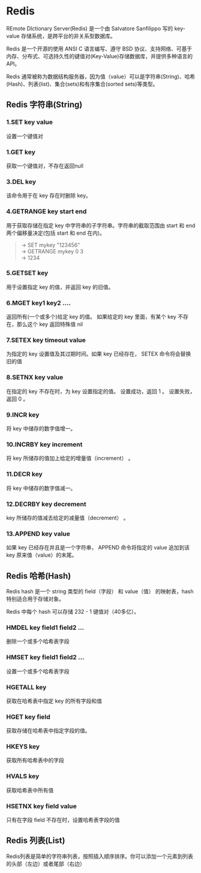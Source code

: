 Redis
======

REmote DIctionary Server(Redis) 是一个由 Salvatore Sanfilippo 写的 key-value 存储系统，是跨平台的非关系型数据库。

Redis 是一个开源的使用 ANSI C 语言编写、遵守 BSD 协议、支持网络、可基于内存、分布式、可选持久性的键值对(Key-Value)存储数据库，并提供多种语言的 API。

Redis 通常被称为数据结构服务器，因为值（value）可以是字符串(String)、哈希(Hash)、列表(list)、集合(sets)和有序集合(sorted sets)等类型。  

## Redis 字符串(String)

### 1.SET key value
设置一个键值对

### 1.GET key
获取一个键值对，不存在返回null

### 3.DEL key
该命令用于在 key 存在时删除 key。

### 4.GETRANGE key start end
用于获取存储在指定 key 中字符串的子字符串。字符串的截取范围由 start 和 end 两个偏移量决定(包括 start 和 end 在内)。
> -> SET mykey "123456"  
> -> GETRANGE mykey 0 3  
> -> 1234  


### 5.GETSET key
用于设置指定 key 的值，并返回 key 的旧值。

### 6.MGET key1 key2 ....
返回所有(一个或多个)给定 key 的值。 如果给定的 key 里面，有某个 key 不存在，那么这个 key 返回特殊值 nil     

### 7.SETEX key timeout value
为指定的 key 设置值及其过期时间。如果 key 已经存在， SETEX 命令将会替换旧的值  

### 8.SETNX key value
在指定的 key 不存在时，为 key 设置指定的值。
设置成功，返回 1 。 设置失败，返回 0 。

### 9.INCR key
将 key 中储存的数字值增一。

### 10.INCRBY key increment
将 key 所储存的值加上给定的增量值（increment） 。

### 11.DECR key
将 key 中储存的数字值减一。

### 12.DECRBY key decrement
key 所储存的值减去给定的减量值（decrement） 。

### 13.APPEND key value
如果 key 已经存在并且是一个字符串， APPEND 命令将指定的 value 追加到该 key 原来值（value）的末尾。

## Redis 哈希(Hash)
Redis hash 是一个 string 类型的 field（字段） 和 value（值） 的映射表，hash 特别适合用于存储对象。

Redis 中每个 hash 可以存储 232 - 1 键值对（40多亿）。


### HMDEL key field1 field2 ...
删除一个或多个哈希表字段

### HMSET key field1 field2 ...
设置一个或多个哈希表字段

### HGETALL key
获取在哈希表中指定 key 的所有字段和值

### HGET key field
获取存储在哈希表中指定字段的值。

### HKEYS key
获取所有哈希表中的字段

### HVALS key
获取哈希表中所有值

### HSETNX key field value
只有在字段 field 不存在时，设置哈希表字段的值

## Redis 列表(List)
Redis列表是简单的字符串列表，按照插入顺序排序。你可以添加一个元素到列表的头部（左边）或者尾部（右边）  
